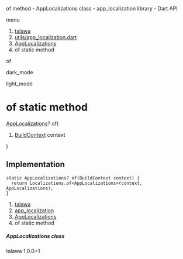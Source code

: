 




of method - AppLocalizations class - app\_localization library - Dart API







menu

1. [talawa](../../index.html)
2. [utils/app\_localization.dart](../../utils_app_localization/utils_app_localization-library.html)
3. [AppLocalizations](../../utils_app_localization/AppLocalizations-class.html)
4. of static method

of


dark\_mode

light\_mode




# of static method


[AppLocalizations](../../utils_app_localization/AppLocalizations-class.html)?
of(

1. [BuildContext](https://api.flutter.dev/flutter/widgets/BuildContext-class.html) context

)

## Implementation

```
static AppLocalizations? of(BuildContext context) {
  return Localizations.of<AppLocalizations>(context, AppLocalizations);
}
```

 


1. [talawa](../../index.html)
2. [app\_localization](../../utils_app_localization/utils_app_localization-library.html)
3. [AppLocalizations](../../utils_app_localization/AppLocalizations-class.html)
4. of static method

##### AppLocalizations class





talawa
1.0.0+1






